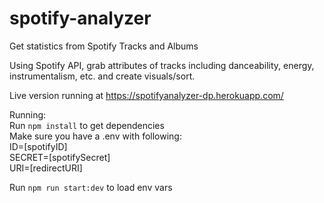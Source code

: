 # spotify-analyzer
Get statistics from Spotify Tracks and Albums  

Using Spotify API, grab attributes of tracks including danceability, energy, instrumentalism, etc. and create visuals/sort.

Live version running at https://spotifyanalyzer-dp.herokuapp.com/

Running:  
Run `npm install` to get dependencies  
Make sure you have a .env with following:  
    ID=[spotifyID]  
    SECRET=[spotifySecret]  
    URI=[redirectURI]  

Run `npm run start:dev` to load env vars